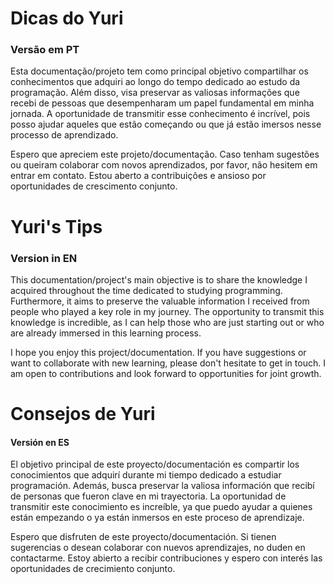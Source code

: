 # Dicas do Yuri 

### Versão em PT

Esta documentação/projeto tem como principal objetivo compartilhar os conhecimentos que adquiri ao longo do tempo dedicado ao estudo da programação. Além disso, visa preservar as valiosas informações que recebi de pessoas que desempenharam um papel fundamental em minha jornada. A oportunidade de transmitir esse conhecimento é incrível, pois posso ajudar aqueles que estão começando ou que já estão imersos nesse processo de aprendizado.

Espero que apreciem este projeto/documentação. Caso tenham sugestões ou queiram colaborar com novos aprendizados, por favor, não hesitem em entrar em contato. Estou aberto a contribuições e ansioso por oportunidades de crescimento conjunto.

# Yuri's Tips

### Version in EN

This documentation/project's main objective is to share the knowledge I acquired throughout the time dedicated to studying programming. Furthermore, it aims to preserve the valuable information I received from people who played a key role in my journey. The opportunity to transmit this knowledge is incredible, as I can help those who are just starting out or who are already immersed in this learning process.

I hope you enjoy this project/documentation. If you have suggestions or want to collaborate with new learning, please don't hesitate to get in touch. I am open to contributions and look forward to opportunities for joint growth.

# Consejos de Yuri

#### Versión en ES

El objetivo principal de este proyecto/documentación es compartir los conocimientos que adquirí durante mi tiempo dedicado a estudiar programación. Además, busca preservar la valiosa información que recibí de personas que fueron clave en mi trayectoria. La oportunidad de transmitir este conocimiento es increíble, ya que puedo ayudar a quienes están empezando o ya están inmersos en este proceso de aprendizaje.

Espero que disfruten de este proyecto/documentación. Si tienen sugerencias o desean colaborar con nuevos aprendizajes, no duden en contactarme. Estoy abierto a recibir contribuciones y espero con interés las oportunidades de crecimiento conjunto.